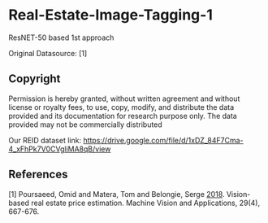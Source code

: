 # Real-Estate-Image-Tagging-1
ResNET-50 based 1st approach

Original Datasource: <a id="1">[1]</a> 

## Copyright
Permission is hereby granted, without written agreement and without license or royalty fees, to use, copy, modify, and distribute the data provided and its documentation for research purpose only. The data provided may not be commercially distributed

Our REID dataset link: https://drive.google.com/file/d/1xDZ_84F7Cma-4_xFhPk7V0CVgliMA8qB/view
## References
<a id="1">[1]</a> 
Poursaeed, Omid and Matera, Tom and Belongie, Serge [2018](http://dx.doi.org/10.1007/s00138-018-0922-2). 
Vision-based real estate price estimation. 
Machine Vision and Applications, 29(4), 667-676.
